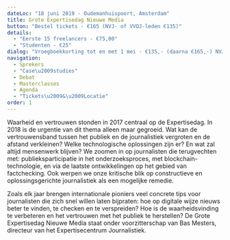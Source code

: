 ```yaml
---
dateLoc: "18 juni 2019 - Oudemanhuispoort, Amsterdam"
title: Grote Expertisedag Nieuwe Media 
button: "Bestel tickets - €165 (NVJ- of VVOJ-leden €135)"
details:
  - "Eerste 15 freelancers - €75,00"
  - "Studenten - €25"
dialog: "Vroegboekkorting tot en met 1 mei - €135,- (daarna €165,-) NVJ-leden – €135,- VVOJ-leden – €135 Freelancers - €75,00 Studenten - €25,-"
navigation:
  - Sprekers
  - "Case\u2009studies"
  - Debat
  - Masterclasses
  - Agenda
  - "Tickets\u2009&\u2009Locatie"
order: 1
---
```


Waarheid en vertrouwen stonden in 2017 centraal op de Expertisedag. In 2018 is de urgentie van dit thema alleen maar gegroeid.
Wat kan de vertrouwensband tussen het publiek en de journalistiek vergroten en de afstand verkleinen? Welke technologische oplossingen zijn er? En wat zal altijd mensenwerk blijven? We zoomen in op journalisten die terugvechten met: publieksparticipatie in het onderzoeksproces, met blockchain-technologie, en via de laatste ontwikkelingen op het gebied van factchecking. Ook werpen we onze kritische blik op constructieve en oplossingsgerichte journalistiek als een mogelijke remedie.

Zoals elk jaar brengen internationale pioniers veel concrete tips voor journalisten die zich snel willen laten bijpraten: hoe op digitale wijze nieuws beter te vinden, te checken en te verspreiden? Hoe is de waarheidsvinding te verbeteren en het vertrouwen met het publiek te herstellen? De Grote Expertisedag Nieuwe Media staat onder voorzitterschap van Bas Mesters, directeur van het Expertisecentrum Journalistiek.
